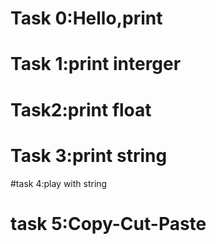 # Task 0:Hello,print
# Task 1:print interger
# Task2:print float
# Task 3:print string
#task 4:play with string
# task 5:Copy-Cut-Paste
